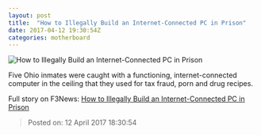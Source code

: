 ```yaml
---
layout: post
title:  "How to Illegally Build an Internet-Connected PC in Prison"
date: 2017-04-12 19:30:54Z
categories: motherboard
---
```


![How to Illegally Build an Internet-Connected PC in Prison](https://video-images.vice.com/articles/58ee7d3e565ab96434d87304/lede/1492024877070-image00.png?crop=1xw:1xh;center,center&resize=1200:*)

Five Ohio inmates were caught with a functioning, internet-connected computer in the ceiling that they used for tax fraud, porn and drug recipes.


Full story on F3News: [How to Illegally Build an Internet-Connected PC in Prison](http://www.f3nws.com/n/XJWTrC)

> Posted on: 12 April 2017 18:30:54

